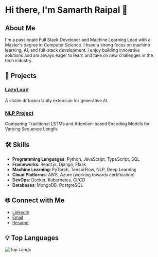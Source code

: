 # Hi there, I'm Samarth Raipal 👋

## About Me

I'm a passionate Full Stack Developer and Machine Learning Lead with a Master's degree in Computer Science. I have a strong focus on machine learning, AI, and full-stack development. I enjoy building innovative solutions and am always eager to learn and take on new challenges in the tech industry.

## 🚀 Projects


### [LazyLoad](Lazyload.ai)
A stable diffusion Unity extension for generative AI.

### [NLP Project](https://drive.google.com/file/d/1pQ4U4FKDkYha1IuUPJMEMUZV5CfE2-r5/view?usp=drive_link)
Comparing Traditional LSTMs and Attention-based Encoding Models for Varying Sequence Length.

## 🛠️ Skills

- **Programming Languages**: Python, JavaScript, TypeScript, SQL
- **Frameworks**: React.js, Django, Flask
- **Machine Learning**: PyTorch, TensorFlow, NLP, Deep Learning
- **Cloud Platforms**: AWS, Azure (working towards certification)
- **DevOps**: Docker, Kubernetes, CI/CD
- **Databases**: MongoDB, PostgreSQL

## 🌐 Connect with Me

- [LinkedIn](https://www.linkedin.com/in/samarthraipal)
- [Email](mailto:samarthraipal@example.com)
- [Resume](https://drive.google.com/file/d/1nGFSvLPqFg0_GuKQ6N-vUeH2kF44opQk/view?usp=sharing)


## 💡 Top Languages

![Top Langs](https://github-readme-stats.vercel.app/api/top-langs/?username=your-sam21112&layout=compact&theme=radical)
